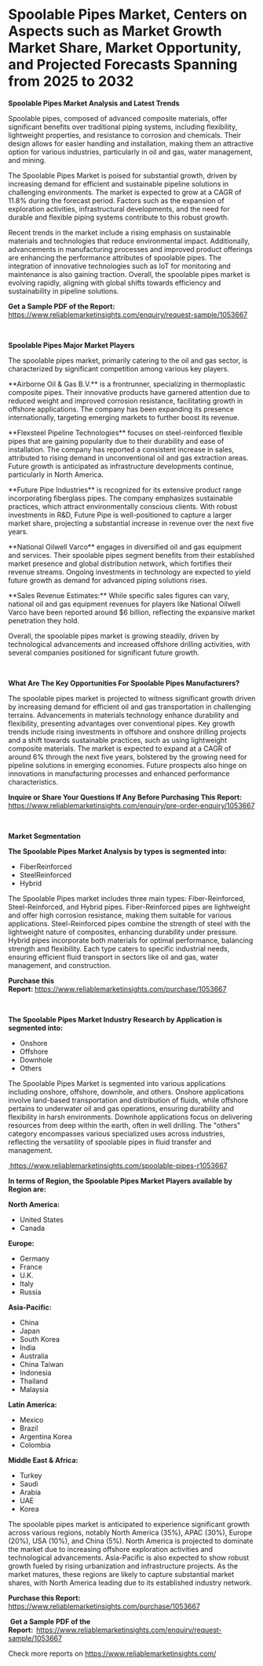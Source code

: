 <p><h1>Spoolable Pipes Market, Centers on Aspects such as Market Growth Market Share, Market Opportunity, and Projected Forecasts Spanning from 2025 to 2032</h1></p><p><strong>Spoolable Pipes Market Analysis and Latest Trends</strong></p>
<p><p>Spoolable pipes, composed of advanced composite materials, offer significant benefits over traditional piping systems, including flexibility, lightweight properties, and resistance to corrosion and chemicals. Their design allows for easier handling and installation, making them an attractive option for various industries, particularly in oil and gas, water management, and mining.</p><p>The Spoolable Pipes Market is poised for substantial growth, driven by increasing demand for efficient and sustainable pipeline solutions in challenging environments. The market is expected to grow at a CAGR of 11.8% during the forecast period. Factors such as the expansion of exploration activities, infrastructural developments, and the need for durable and flexible piping systems contribute to this robust growth.</p><p>Recent trends in the market include a rising emphasis on sustainable materials and technologies that reduce environmental impact. Additionally, advancements in manufacturing processes and improved product offerings are enhancing the performance attributes of spoolable pipes. The integration of innovative technologies such as IoT for monitoring and maintenance is also gaining traction. Overall, the spoolable pipes market is evolving rapidly, aligning with global shifts towards efficiency and sustainability in pipeline solutions.</p></p>
<p><strong>Get a Sample PDF of the Report:&nbsp;</strong> <a href="https://www.reliablemarketinsights.com/enquiry/request-sample/1053667?utm_campaign=3047&utm_medium=2&utm_source=Github&utm_content=ia&utm_term=31032025&utm_id=spoolable-pipes">https://www.reliablemarketinsights.com/enquiry/request-sample/1053667</a></p>
<p>&nbsp;</p>
<p><strong>Spoolable Pipes Major Market Players</strong></p>
<p><p>The spoolable pipes market, primarily catering to the oil and gas sector, is characterized by significant competition among various key players. </p><p>**Airborne Oil & Gas B.V.** is a frontrunner, specializing in thermoplastic composite pipes. Their innovative products have garnered attention due to reduced weight and improved corrosion resistance, facilitating growth in offshore applications. The company has been expanding its presence internationally, targeting emerging markets to further boost its revenue.</p><p>**Flexsteel Pipeline Technologies** focuses on steel-reinforced flexible pipes that are gaining popularity due to their durability and ease of installation. The company has reported a consistent increase in sales, attributed to rising demand in unconventional oil and gas extraction areas. Future growth is anticipated as infrastructure developments continue, particularly in North America.</p><p>**Future Pipe Industries** is recognized for its extensive product range incorporating fiberglass pipes. The company emphasizes sustainable practices, which attract environmentally conscious clients. With robust investments in R&D, Future Pipe is well-positioned to capture a larger market share, projecting a substantial increase in revenue over the next five years.</p><p>**National Oilwell Varco** engages in diversified oil and gas equipment and services. Their spoolable pipes segment benefits from their established market presence and global distribution network, which fortifies their revenue streams. Ongoing investments in technology are expected to yield future growth as demand for advanced piping solutions rises.</p><p>**Sales Revenue Estimates:** While specific sales figures can vary, national oil and gas equipment revenues for players like National Oilwell Varco have been reported around $6 billion, reflecting the expansive market penetration they hold.</p><p>Overall, the spoolable pipes market is growing steadily, driven by technological advancements and increased offshore drilling activities, with several companies positioned for significant future growth.</p></p>
<p>&nbsp;</p>
<p><strong>What Are The Key Opportunities For Spoolable Pipes Manufacturers?</strong></p>
<p><p>The spoolable pipes market is projected to witness significant growth driven by increasing demand for efficient oil and gas transportation in challenging terrains. Advancements in materials technology enhance durability and flexibility, presenting advantages over conventional pipes. Key growth trends include rising investments in offshore and onshore drilling projects and a shift towards sustainable practices, such as using lightweight composite materials. The market is expected to expand at a CAGR of around 6% through the next five years, bolstered by the growing need for pipeline solutions in emerging economies. Future prospects also hinge on innovations in manufacturing processes and enhanced performance characteristics.</p></p>
<p><strong>Inquire or Share Your Questions If Any Before Purchasing This Report:</strong> <a href="https://www.reliablemarketinsights.com/enquiry/pre-order-enquiry/1053667?utm_campaign=3047&utm_medium=2&utm_source=Github&utm_content=ia&utm_term=31032025&utm_id=spoolable-pipes">https://www.reliablemarketinsights.com/enquiry/pre-order-enquiry/1053667</a></p>
<p>&nbsp;</p>
<p><strong>Market Segmentation</strong></p>
<p><strong>The Spoolable Pipes Market Analysis by types is segmented into:</strong></p>
<p><ul><li>FiberReinforced</li><li>SteelReinforced</li><li>Hybrid</li></ul></p>
<p><p>The Spoolable Pipes market includes three main types: Fiber-Reinforced, Steel-Reinforced, and Hybrid pipes. Fiber-Reinforced pipes are lightweight and offer high corrosion resistance, making them suitable for various applications. Steel-Reinforced pipes combine the strength of steel with the lightweight nature of composites, enhancing durability under pressure. Hybrid pipes incorporate both materials for optimal performance, balancing strength and flexibility. Each type caters to specific industrial needs, ensuring efficient fluid transport in sectors like oil and gas, water management, and construction.</p></p>
<p><strong>Purchase this Report:&nbsp;</strong><a href="https://www.reliablemarketinsights.com/purchase/1053667?utm_campaign=3047&utm_medium=2&utm_source=Github&utm_content=ia&utm_term=31032025&utm_id=spoolable-pipes">https://www.reliablemarketinsights.com/purchase/1053667</a></p>
<p>&nbsp;</p>
<p><strong>The Spoolable Pipes Market Industry Research by Application is segmented into:</strong></p>
<p><ul><li>Onshore</li><li>Offshore</li><li>Downhole</li><li>Others</li></ul></p>
<p><p>The Spoolable Pipes Market is segmented into various applications including onshore, offshore, downhole, and others. Onshore applications involve land-based transportation and distribution of fluids, while offshore pertains to underwater oil and gas operations, ensuring durability and flexibility in harsh environments. Downhole applications focus on delivering resources from deep within the earth, often in well drilling. The "others" category encompasses various specialized uses across industries, reflecting the versatility of spoolable pipes in fluid transfer and management.</p></p>
<p><a href="https://www.reliablemarketinsights.com/spoolable-pipes-r1053667?utm_campaign=3047&utm_medium=2&utm_source=Github&utm_content=ia&utm_term=31032025&utm_id=spoolable-pipes">&nbsp;https://www.reliablemarketinsights.com/spoolable-pipes-r1053667</a></p>
<p><strong>In terms of Region, the Spoolable Pipes Market Players available by Region are:</strong></p>
<p>
    <p> <strong> North America: </strong>
        <ul>
            <li>United States</li>
            <li>Canada</li>
        </ul>
        </p> 
    <p> <strong> Europe: </strong>
        <ul>
            <li>Germany</li>
            <li>France</li>
            <li>U.K.</li>
            <li>Italy</li>
            <li>Russia</li>
        </ul>
        </p> 
    <p> <strong> Asia-Pacific: </strong>
        <ul>
            <li>China</li>
            <li>Japan</li>
            <li>South Korea</li>
            <li>India</li>
            <li>Australia</li>
            <li>China Taiwan</li>
            <li>Indonesia</li>
            <li>Thailand</li>
            <li>Malaysia</li>
        </ul>
        </p> 
    <p> <strong> Latin America: </strong>
        <ul>
            <li>Mexico</li>
            <li>Brazil</li>
            <li>Argentina Korea</li>
            <li>Colombia</li>
        </ul>
        </p> 
    <p> <strong> Middle East & Africa: </strong>
        <ul>
            <li>Turkey</li>
            <li>Saudi</li>
            <li>Arabia</li>
            <li>UAE</li>
            <li>Korea</li>
        </ul>
    </p>
    </p>
<p><p>The spoolable pipes market is anticipated to experience significant growth across various regions, notably North America (35%), APAC (30%), Europe (20%), USA (10%), and China (5%). North America is projected to dominate the market due to increasing offshore exploration activities and technological advancements. Asia-Pacific is also expected to show robust growth fueled by rising urbanization and infrastructure projects. As the market matures, these regions are likely to capture substantial market shares, with North America leading due to its established industry network.</p></p>
<p><strong>Purchase this Report: </strong><a href="https://www.reliablemarketinsights.com/purchase/1053667?utm_campaign=3047&utm_medium=2&utm_source=Github&utm_content=ia&utm_term=31032025&utm_id=spoolable-pipes">https://www.reliablemarketinsights.com/purchase/1053667</a></p>
<p>&nbsp;<strong>Get a Sample PDF of the Report:&nbsp;&nbsp;</strong><a href="https://www.reliablemarketinsights.com/enquiry/request-sample/1053667?utm_campaign=3047&utm_medium=2&utm_source=Github&utm_content=ia&utm_term=31032025&utm_id=spoolable-pipes">https://www.reliablemarketinsights.com/enquiry/request-sample/1053667</a></p>
<p><strong></strong></p>
<p>Check more reports on <a href="https://www.reliablemarketinsights.com/?utm_campaign=3047&utm_medium=2&utm_source=Github&utm_content=ia&utm_term=31032025&utm_id=spoolable-pipes">https://www.reliablemarketinsights.com/</a></p>